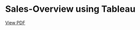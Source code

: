 # Sales-Overview using Tableau 
[View PDF]([https://github.com/codershivam18/Sales-Overview/blob/main/Dataanalysis_completion_certificate.pdf])
